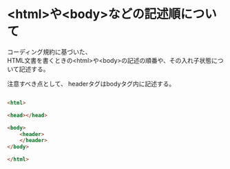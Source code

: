 # \<html>や\<body>などの記述順について

コーディング規約に基づいた、  
HTML文書を書くときの\<html>や\<body>の記述の順番や、その入れ子状態について記述する。

注意すべき点として、
headerタグはbodyタグ内に記述する。

```html

<html>

<head></head>

<body>
    <header>
    </header>
</body>

</html>

```
